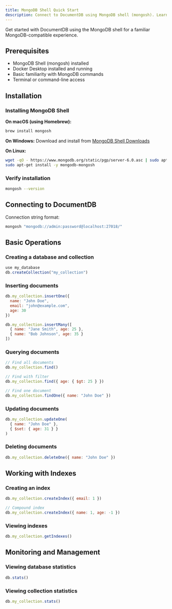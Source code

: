 ```yaml
---
title: MongoDB Shell Quick Start
description: Connect to DocumentDB using MongoDB shell (mongosh). Learn basic operations, querying, indexing, and database management commands.
---
```


Get started with DocumentDB using the MongoDB shell for a familiar MongoDB-compatible experience.

## Prerequisites

- MongoDB Shell (mongosh) installed
- Docker Desktop installed and running
- Basic familiarity with MongoDB commands
- Terminal or command-line access

## Installation

### Installing MongoDB Shell

**On macOS (using Homebrew):**
```bash
brew install mongosh
```

**On Windows:**
Download and install from [MongoDB Shell Downloads](https://www.mongodb.com/try/download/shell)

**On Linux:**
```bash
wget -qO - https://www.mongodb.org/static/pgp/server-6.0.asc | sudo apt-key add -
sudo apt-get install -y mongodb-mongosh
```

### Verify installation

```bash
mongosh --version
```

## Connecting to DocumentDB

Connection string format:
```bash
mongosh "mongodb://admin:password@localhost:27018/"
```

## Basic Operations

### Creating a database and collection

```javascript
use my_database
db.createCollection("my_collection")
```

### Inserting documents

```javascript
db.my_collection.insertOne({
  name: "John Doe",
  email: "john@example.com",
  age: 30
})

db.my_collection.insertMany([
  { name: "Jane Smith", age: 25 },
  { name: "Bob Johnson", age: 35 }
])
```

### Querying documents

```javascript
// Find all documents
db.my_collection.find()

// Find with filter
db.my_collection.find({ age: { $gt: 25 } })

// Find one document
db.my_collection.findOne({ name: "John Doe" })
```

### Updating documents

```javascript
db.my_collection.updateOne(
  { name: "John Doe" },
  { $set: { age: 31 } }
)
```

### Deleting documents

```javascript
db.my_collection.deleteOne({ name: "John Doe" })
```

## Working with Indexes

### Creating an index

```javascript
db.my_collection.createIndex({ email: 1 })

// Compound index
db.my_collection.createIndex({ name: 1, age: -1 })
```

### Viewing indexes

```javascript
db.my_collection.getIndexes()
```

## Monitoring and Management

### Viewing database statistics

```javascript
db.stats()
```

### Viewing collection statistics

```javascript
db.my_collection.stats()
```
